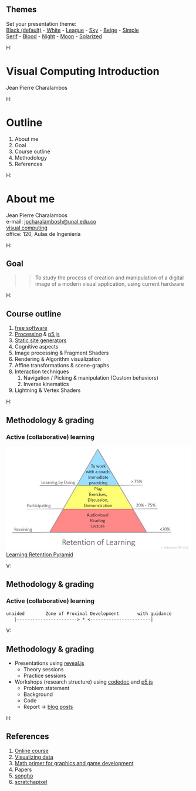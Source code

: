<section id="themes">
	<h2>Themes</h2>
		<p>
			Set your presentation theme: <br>
			<!-- Hacks to swap themes after the page has loaded. Not flexible and only intended for the reveal.js demo deck. -->
                        <a href="#" onclick="document.getElementById('theme').setAttribute('href','css/theme/black.css'); return false;">Black (default)</a> -
			<a href="#" onclick="document.getElementById('theme').setAttribute('href','css/theme/white.css'); return false;">White</a> -
			<a href="#" onclick="document.getElementById('theme').setAttribute('href','css/theme/league.css'); return false;">League</a> -
			<a href="#" onclick="document.getElementById('theme').setAttribute('href','css/theme/sky.css'); return false;">Sky</a> -
			<a href="#" onclick="document.getElementById('theme').setAttribute('href','css/theme/beige.css'); return false;">Beige</a> -
			<a href="#" onclick="document.getElementById('theme').setAttribute('href','css/theme/simple.css'); return false;">Simple</a> <br>
			<a href="#" onclick="document.getElementById('theme').setAttribute('href','css/theme/serif.css'); return false;">Serif</a> -
			<a href="#" onclick="document.getElementById('theme').setAttribute('href','css/theme/blood.css'); return false;">Blood</a> -
			<a href="#" onclick="document.getElementById('theme').setAttribute('href','css/theme/night.css'); return false;">Night</a> -
			<a href="#" onclick="document.getElementById('theme').setAttribute('href','css/theme/moon.css'); return false;">Moon</a> -
			<a href="#" onclick="document.getElementById('theme').setAttribute('href','css/theme/solarized.css'); return false;">Solarized</a>
		</p>
</section>

H:

# Visual Computing Introduction

Jean Pierre Charalambos

H:

# Outline

1. About me <!-- .element: class="fragment" data-fragment-index="1"-->
2. Goal <!-- .element: class="fragment" data-fragment-index="2"-->
3. Course outline <!-- .element: class="fragment" data-fragment-index="3"-->
4. Methodology <!-- .element: class="fragment" data-fragment-index="4"-->
5. References <!-- .element: class="fragment" data-fragment-index="5"-->

H:

# About me

Jean Pierre Charalambos  
e-mail: jpcharalambosh@unal.edu.co  
[visual computing](https://github.com/visualcomputing)  
office: 120, Aulas de Ingeniería

H:

## Goal

>> To study the process of creation and manipulation of a digital image of a modern visual application, using current hardware

H:

## Course outline

1. [free software](https://en.wikipedia.org/wiki/Free_software)
2. [Processing](https://processing.org/) & [p5.js](https://p5js.org/)
3. [Static site generators](https://jamstack.org/generators/)
4. Cognitive aspects
5. Image processing & Fragment Shaders
6. Rendering & Algorithm visualization
7. Affine transformations & scene-graphs
8. Interaction techniques
   1. Navigation / Picking & manipulation (Custom behaviors)
   2. Inverse kinematics 
9.  Lightning & Vertex Shaders

H:

## Methodology & grading
### Active (collaborative) learning

![Retention pyramid](fig/lrp.jpg) <!-- .element height="400" -->  
[Learning Retention Pyramid](https://en.wikipedia.org/wiki/Active_learning)

V:

## Methodology & grading
### Active (collaborative) learning
               
    unaided        Zone of Proximal Development       with guidance
       |-----------------------> * <-----------------------|
               
V:

## Methodology & grading

* Presentations using [reveal.js](https://github.com/hakimel/reveal.js/)
  * Theory sessions
  * Practice sessions
* Workshops (research structure) using [codedoc](https://codedoc.cc/) and [p5.js](https://p5js.org/)
  * Problem statement
  * Background
  * Code 
  * Report -> [blog posts](https://en.wikipedia.org/wiki/Edublog)

H:

## References

1. [Online course](https://github.com/VisualComputing)
2. [Visualizing data](http://media.espora.org/mgoblin_media/media_entries/1633/Visualizing_Data.pdf)
3. [Math primer for graphics and game development](https://tfetimes.com/wp-content/uploads/2015/04/F.Dunn-I.Parberry-3D-Math-Primer-for-Graphics-and-Game-Development.pdf)
4. Papers
5. [songho](http://www.songho.ca/opengl/)
6. [scratchapixel](https://www.scratchapixel.com/)
